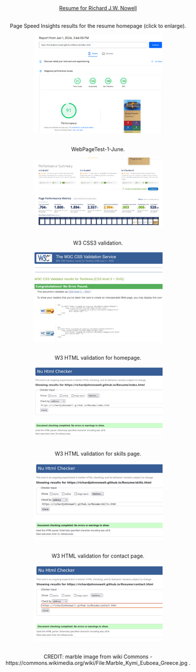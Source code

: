  <div align="center">
      <a href="https://richardjohnnowell.github.io/Resume/index.html" title="nowell-resume" alt="nowell-resume" target="_blank" rel="noopener">Resume for Richard J.W. Nowell
      </a>
  </div>
  <!--- page speed insights --->
      <br>
      <p align="center">
      Page Speed Insights results for the resume homepage (click to enlarge).
      </p>
  <div align="center">
    <a href="https://github.com/RichardJohnNowell/Resume/blob/main/assets/images/page-speed-insights-1-june-22024.jpg?raw=true">
      <img src="https://github.com/RichardJohnNowell/Resume/blob/main/assets/images/page-speed-insights-1-june-22024.jpg?raw=true" width="350" height="268" title="page-speed-insights-1-june-22024" id="page-speed-insights-1-june-22024" alt="page-speed-insights-1-june-22024">
    </a>
  </div>
  <!--- webpagetest --->
      <br>
      <p align="center">
      WebPageTest-1-June.
      </p>
  <div align="center">
        <a href="https://github.com/RichardJohnNowell/Resume/blob/main/assets/images/WebPageTest-1-June.jpg?raw=true">
          <img src="https://github.com/RichardJohnNowell/Resume/blob/main/assets/images/WebPageTest-1-June.jpg?raw=true" width="350" height="188" title="WebPageTest-1-June" id="WebPageTest-1-June" alt="WebPageTest-1-June">
        <a>
  </div>
      <br>
  <!---W3 CSS --->
      <p align="center">
      W3 CSS3 validation.
      </p>
  <div align="center">
      <a href="https://github.com/RichardJohnNowell/Resume/blob/main/assets/images/w3-css-validation.jpg?raw=true">
        <img src="https://github.com/RichardJohnNowell/Resume/blob/main/assets/images/w3-css-validation.jpg?raw=true" width="350" height="245" title="w3-css-validation" id="w3-css-validation" alt="w3-css-validation">
      </a>
  </div>
      <br>
  <!--- W3 HTML --->
      <p align="center">
      W3 HTML validation for homepage.
      </p>
  <div align="center">
    <a href="https://github.com/RichardJohnNowell/Resume/blob/main/assets/images/w3-html-validation-homepage.jpg?raw=true">
      <img src="https://github.com/RichardJohnNowell/Resume/blob/main/assets/images/w3-html-validation-homepage.jpg?raw=true" width="350" height="194" title="w3-html-validation-homepage" id="w3-html-validation-homepage" alt="w3-html-validation-homepage">
    </a>
  </div>
      <br>
      <p align="center">
      W3 HTML validation for skills page.
      </p>
  <div align="center">
    <a href="https://github.com/RichardJohnNowell/Resume/blob/main/assets/images/w3-html-validation-skills-page.jpg?raw=true">
      <img src="https://github.com/RichardJohnNowell/Resume/blob/main/assets/images/w3-html-validation-skills-page.jpg?raw=true" width="350" height="211" title="w3-html-validation-skills-page" id="w3-html-validation-skills-page" alt="w3-html-validation-skills-page">
    </a>
  </div>
      <br>
      <p align="center">
      W3 HTML validation for contact page.
      </p>
  <div align="center">
    <a href="https://github.com/RichardJohnNowell/Resume/blob/main/assets/images/w3-html-validation-contact-page.jpg?raw=true">
      <img src="https://github.com/RichardJohnNowell/Resume/blob/main/assets/images/w3-html-validation-contact-page.jpg?raw=true" width="350" height="207" title="w3-html-validation-contact-page" id="w3-html-validation-contact-page" alt="w3-html-validation-contact-page">
    </a>
  </div>
      <br>
  <!--- credit --->
      <p align="center">
      CREDIT: marble image from wiki Commons - https://commons.wikimedia.org/wiki/File:Marble_Kymi_Euboea_Greece.jpg .
      </p>
  <!-- end -->
